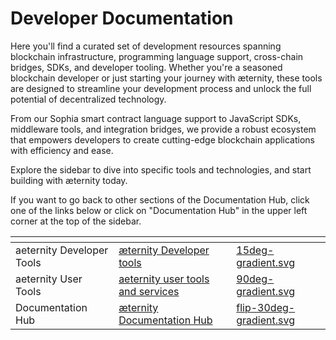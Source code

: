 # Developer Documentation

Here you'll find a curated set of development resources spanning blockchain infrastructure, programming language support, cross-chain bridges, SDKs, and developer tooling. Whether you're a seasoned blockchain developer or just starting your journey with æternity, these tools are designed to streamline your development process and unlock the full potential of decentralized technology.

From our Sophia smart contract language support to JavaScript SDKs, middleware tools, and integration bridges, we provide a robust ecosystem that empowers developers to create cutting-edge blockchain applications with efficiency and ease.

Explore the sidebar to dive into specific tools and technologies, and start building with æternity today.

If you want to go back to other sections of the Documentation Hub, click one of the links below or click on "Documentation Hub" in the upper left corner at the top of the sidebar.


<table data-view="cards"><thead><tr><th></th><th data-hidden data-card-target data-type="content-ref"></th><th data-hidden data-card-cover data-type="files"></th></tr></thead><tbody><tr><td>aeternity Developer Tools</td><td><a href="https://app.gitbook.com/s/ggVl0Jqy6Dd8f38hGk63/aeternity-developer-tools">æternity Developer tools</a></td><td><a href=".gitbook/assets/15deg-gradient.svg">15deg-gradient.svg</a></td></tr><tr><td>aeternity User Tools</td><td><a href="https://app.gitbook.com/s/ggVl0Jqy6Dd8f38hGk63/aeternity-user-tools-and-services">aeternity user tools and services</a></td><td><a href=".gitbook/assets/90deg-gradient.svg">90deg-gradient.svg</a></td></tr><tr><td>Documentation Hub</td><td><a href="https://app.gitbook.com/o/1VcnIqYTDQ9ZuHie5DUA/s/ggVl0Jqy6Dd8f38hGk63/">æternity Documentation Hub</a></td><td><a href=".gitbook/assets/flip-30deg-gradient.svg">flip-30deg-gradient.svg</a></td></tr></tbody></table>
